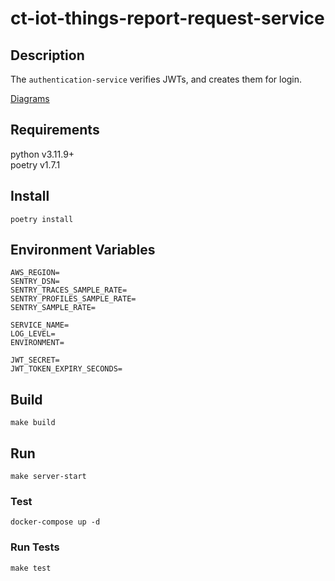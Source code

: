 # ct-iot-things-report-request-service

## Description

The `authentication-service` verifies JWTs, and creates them for login.

[Diagrams](./docs/DIAGRAMS.md)

## Requirements
python v3.11.9+  
poetry v1.7.1

## Install
```
poetry install
```

## Environment Variables
```
AWS_REGION=
SENTRY_DSN=
SENTRY_TRACES_SAMPLE_RATE=
SENTRY_PROFILES_SAMPLE_RATE=
SENTRY_SAMPLE_RATE=

SERVICE_NAME=
LOG_LEVEL=
ENVIRONMENT=

JWT_SECRET=
JWT_TOKEN_EXPIRY_SECONDS=
```

## Build

```
make build
```

## Run

```
make server-start
```

### Test

```
docker-compose up -d
```

### Run Tests

```
make test
```
